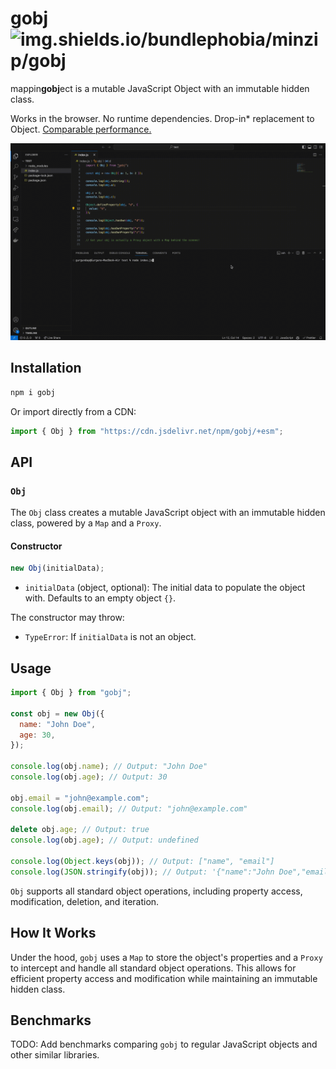 # gobj ![img.shields.io/bundlephobia/minzip/gobj](https://img.shields.io/bundlephobia/minzip/gobj)

mappin**gobj**ect is a mutable JavaScript Object with an immutable hidden class.

Works in the browser. No runtime dependencies. Drop-in\* replacement to Object. [Comparable performance.](#benchmarks)

![gobj.gif](./gobj.gif)

## Installation

```sh
npm i gobj
```

Or import directly from a CDN:

```js
import { Obj } from "https://cdn.jsdelivr.net/npm/gobj/+esm";
```

## API

### `Obj`

The `Obj` class creates a mutable JavaScript object with an immutable hidden class, powered by a `Map` and a `Proxy`.

#### Constructor

```js
new Obj(initialData);
```

- `initialData` (object, optional): The initial data to populate the object with. Defaults to an empty object `{}`.

The constructor may throw:

- `TypeError`: If `initialData` is not an object.

## Usage

```js
import { Obj } from "gobj";

const obj = new Obj({
  name: "John Doe",
  age: 30,
});

console.log(obj.name); // Output: "John Doe"
console.log(obj.age); // Output: 30

obj.email = "john@example.com";
console.log(obj.email); // Output: "john@example.com"

delete obj.age; // Output: true
console.log(obj.age); // Output: undefined

console.log(Object.keys(obj)); // Output: ["name", "email"]
console.log(JSON.stringify(obj)); // Output: '{"name":"John Doe","email":"john@example.com"}'
```

`Obj` supports all standard object operations, including property access, modification, deletion, and iteration.

## How It Works

Under the hood, `gobj` uses a `Map` to store the object's properties and a `Proxy` to intercept and handle all standard object operations. This allows for efficient property access and modification while maintaining an immutable hidden class.

## Benchmarks

TODO: Add benchmarks comparing `gobj` to regular JavaScript objects and other similar libraries.
